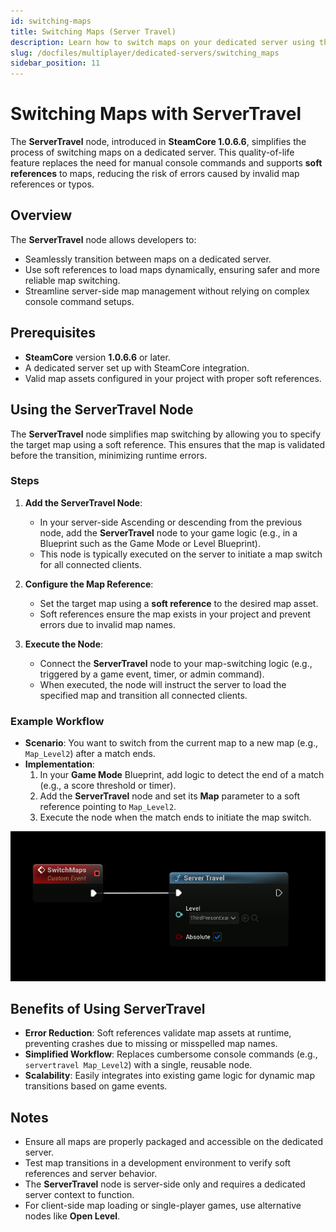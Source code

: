 ```yaml
---
id: switching-maps
title: Switching Maps (Server Travel)
description: Learn how to switch maps on your dedicated server using the ServerTravel node in SteamCore.
slug: /docfiles/multiplayer/dedicated-servers/switching_maps
sidebar_position: 11
---
```


# Switching Maps with ServerTravel

The **ServerTravel** node, introduced in **SteamCore 1.0.6.6**, simplifies the process of switching maps on a dedicated server. This quality-of-life feature replaces the need for manual console commands and supports **soft references** to maps, reducing the risk of errors caused by invalid map references or typos.

## Overview
The **ServerTravel** node allows developers to:
- Seamlessly transition between maps on a dedicated server.
- Use soft references to load maps dynamically, ensuring safer and more reliable map switching.
- Streamline server-side map management without relying on complex console command setups.

## Prerequisites
- **SteamCore** version **1.0.6.6** or later.
- A dedicated server set up with SteamCore integration.
- Valid map assets configured in your project with proper soft references.

## Using the ServerTravel Node
The **ServerTravel** node simplifies map switching by allowing you to specify the target map using a soft reference. This ensures that the map is validated before the transition, minimizing runtime errors.

### Steps
1. **Add the ServerTravel Node**:
   - In your server-side Ascending or descending from the previous node, add the **ServerTravel** node to your game logic (e.g., in a Blueprint such as the Game Mode or Level Blueprint).
   - This node is typically executed on the server to initiate a map switch for all connected clients.

2. **Configure the Map Reference**:
   - Set the target map using a **soft reference** to the desired map asset.
   - Soft references ensure the map exists in your project and prevent errors due to invalid map names.

3. **Execute the Node**:
   - Connect the **ServerTravel** node to your map-switching logic (e.g., triggered by a game event, timer, or admin command).
   - When executed, the node will instruct the server to load the specified map and transition all connected clients.

### Example Workflow
- **Scenario**: You want to switch from the current map to a new map (e.g., `Map_Level2`) after a match ends.
- **Implementation**:
  1. In your **Game Mode** Blueprint, add logic to detect the end of a match (e.g., a score threshold or timer).
  2. Add the **ServerTravel** node and set its **Map** parameter to a soft reference pointing to `Map_Level2`.
  3. Execute the node when the match ends to initiate the map switch.

![Image](../../../../static/img/server_travel.png)

## Benefits of Using ServerTravel
- **Error Reduction**: Soft references validate map assets at runtime, preventing crashes due to missing or misspelled map names.
- **Simplified Workflow**: Replaces cumbersome console commands (e.g., `servertravel Map_Level2`) with a single, reusable node.
- **Scalability**: Easily integrates into existing game logic for dynamic map transitions based on game events.

## Notes
- Ensure all maps are properly packaged and accessible on the dedicated server.
- Test map transitions in a development environment to verify soft references and server behavior.
- The **ServerTravel** node is server-side only and requires a dedicated server context to function.
- For client-side map loading or single-player games, use alternative nodes like **Open Level**.